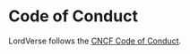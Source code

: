 # Code of Conduct

LordVerse follows the [CNCF Code of Conduct](https://github.com/cncf/foundation/blob/master/code-of-conduct.md).
